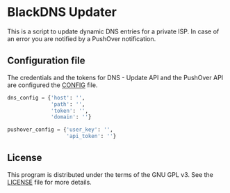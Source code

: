 # BlackDNS Updater
This is a script to update dynamic DNS entries for a private ISP. In case of an error you are notified by a PushOver notification.

## Configuration file
The credentials and the tokens for DNS - Update API and the PushOver API are configured the [CONFIG][config.py] file.

```python
dns_config = {'host': '',
              'path': '',
              'token': '',
              'domain': ''}

pushover_config = {'user_key': '',
                   'api_token': ''}

```

## License
This program is distributed under the terms of the GNU GPL v3. See the [LICENSE][license] file for more details.

[license]: https://raw.githubusercontent.com/cs-networks/Sublime-Settings/master/LICENSE
[config.py]: https://raw.githubusercontent.com/cs-networks/BlackDNS-Updater/master/config.py

